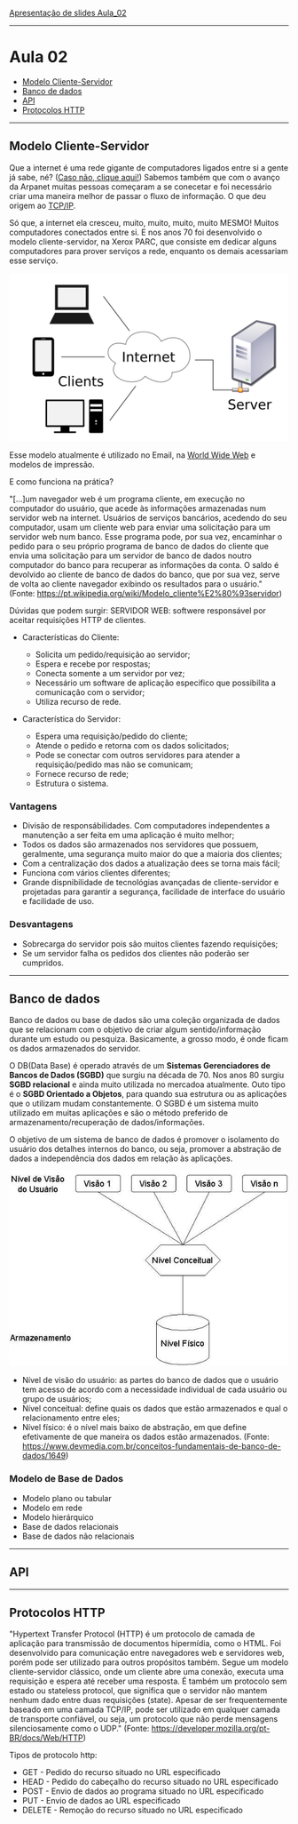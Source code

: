 
[Apresentação de slides Aula_02](https://docs.google.com/presentation/d/11WVl_ihpBSKrhsnL0eTXVMScqEwNga0g61zPOSEfnRw/edit#slide=id.g477291968f_0_12)

***

# Aula 02
* [Modelo Cliente-Servidor](#modelo-cliente-servidor)
* [Banco de dados](#banco-de-dados)
* [API](#api)
* [Protocolos HTTP](#protocolos-http)




***
## Modelo Cliente-Servidor

Que a internet é uma rede gigante de computadores ligados entre si a gente já sabe, né? ([Caso não, clique aqui!](https://github.com/reprograma/n1-meli-introducao/tree/aula_01#O-QUE-%C3%89-A-INTERNET)) Sabemos também que com o avanço da Arpanet muitas pessoas começaram a se conecetar e foi necessário criar uma maneira melhor de passar o fluxo de informação. O que deu origem ao [TCP/IP](https://github.com/reprograma/n1-meli-introducao/tree/aula_01#modelo-tcpip).

Só que, a internet ela cresceu, muito, muito, muito, muito MESMO! Muitos computadores conectados entre si. E nos anos 70 foi desenvolvido o modelo cliente-servidor, na Xerox PARC, que consiste em dedicar alguns computadores para prover serviços a rede, enquanto os demais acessariam esse serviço.

![modelo cliente-servidor](client-server-model.png)

Esse modelo atualmente é utilizado no Email, na [World Wide Web](https://github.com/reprograma/n1-meli-introducao/tree/aula_01#world-wide-web) e modelos de impressão. 

E como funciona na prática? 

"[...]um navegador web é um programa cliente, em execução no computador do usuário, que acede às informações armazenadas num servidor web na internet. Usuários de serviços bancários, acedendo do seu computador, usam um cliente web para enviar uma solicitação para um servidor web num banco. Esse programa pode, por sua vez, encaminhar o pedido para o seu próprio programa de banco de dados do cliente que envia uma solicitação para um servidor de banco de dados noutro computador do banco para recuperar as informações da conta. O saldo é devolvido ao cliente de banco de dados do banco, que por sua vez, serve de volta ao cliente navegador exibindo os resultados para o usuário." (Fonte: https://pt.wikipedia.org/wiki/Modelo_cliente%E2%80%93servidor)

Dúvidas que podem surgir: 
SERVIDOR WEB: softwere responsável por aceitar requisições HTTP de clientes.

* Características do Cliente:
    * Solicita um pedido/requisição ao servidor;
    * Espera e recebe por respostas;
    * Conecta somente a um servidor por vez;
    * Necessário um software de aplicação especifico que possibilita a comunicação com o servidor;
    * Utiliza recurso de rede.

* Característica do Servidor:
    * Espera uma requisição/pedido do cliente;
    * Atende o pedido e retorna com os dados solicitados;
    * Pode se conectar com outros servidores para atender a requisição/pedido mas não se comunicam;
    * Fornece recurso de rede;
    * Estrutura o sistema.

### Vantagens

* Divisão de responsábilidades. Com computadores independentes a manutenção a ser feita em uma aplicação é muito melhor;
* Todos os dados são armazenados nos servidores que possuem, geralmente, uma segurança muito maior do que a maioria dos clientes;
* Com a centralização dos dados a atualização dees se torna mais fácil;
* Funciona com vários clientes diferentes;
* Grande dispnibilidade de tecnológias avançadas de cliente-servidor e projetadas para garantir a segurança, facilidade de interface do usuário e facilidade de uso.

### Desvantagens

* Sobrecarga do servidor pois são muitos clientes fazendo requisições;
* Se um servidor falha os pedidos dos clientes não poderão ser cumpridos.

***
## Banco de dados

Banco de dados ou base de dados são uma coleção organizada de dados que se relacionam com o objetivo de criar algum sentido/informação durante um estudo ou pesquiza. Basicamente, a grosso modo, é onde ficam os dados armazenados do servidor.

O DB(Data Base) é operado através de um **Sistemas Gerenciadores de Bancos de Dados (SGBD)** que surgiu na década de 70. Nos anos 80 surgiu **SGBD relacional** e ainda muito utilizada no mercadoa atualmente. Outo tipo é o **SGBD Orientado a Objetos**, para quando sua estrutura ou as aplicações que o utilizam mudam constantemente. O SGBD é um sistema muito utilizado em muitas aplicações e são o método preferido de armazenamento/recuperação de dados/informações.

O objetivo de um sistema de banco de dados é promover o isolamento do usuário dos detalhes internos do banco, ou seja, promover a abstração de dados a independência dos dados em relação às aplicações.

![modelo de abstração de dados](abstracao-de-dados.jpg)


* Nível de visão do usuário: as partes do banco de dados que o usuário tem acesso de acordo com a necessidade individual de cada usuário ou grupo de usuários;
* Nível conceitual: define quais os dados que estão armazenados e qual o relacionamento entre eles;
* Nível físico: é o nível mais baixo de abstração, em que define efetivamente de que maneira os dados estão armazenados. (Fonte: https://www.devmedia.com.br/conceitos-fundamentais-de-banco-de-dados/1649)

### Modelo de Base de Dados

* Modelo plano ou tabular
* Modelo em rede
* Modelo hierárquico
* Base de dados relacionais
* Base de dados não relacionais


***
## API


***
## Protocolos HTTP 

"Hypertext Transfer Protocol (HTTP) é um protocolo de camada de aplicação para transmissão de documentos hipermídia, como o HTML. Foi desenvolvido para comunicação entre navegadores web e servidores web, porém pode ser utilizado para outros propósitos também. Segue um modelo cliente-servidor clássico, onde um cliente abre uma conexão, executa uma requisição e espera até receber uma resposta. É também um protocolo sem estado ou stateless protocol, que significa que o servidor não mantem nenhum dado entre duas requisições (state). Apesar de ser frequentemente baseado em uma camada TCP/IP, pode ser utilizado em qualquer camada de transporte confiável, ou seja, um protocolo que não perde mensagens silenciosamente como o UDP." (Fonte: https://developer.mozilla.org/pt-BR/docs/Web/HTTP)

Tipos de protocolo http:

* GET -	Pedido do recurso situado no URL especificado
* HEAD -	Pedido do cabeçalho do recurso situado no URL especificado
* POST -	Envio de dados ao programa situado no URL especificado
*  PUT -	Envio de dados ao URL especificado
* DELETE -	Remoção do recurso situado no URL especificado
